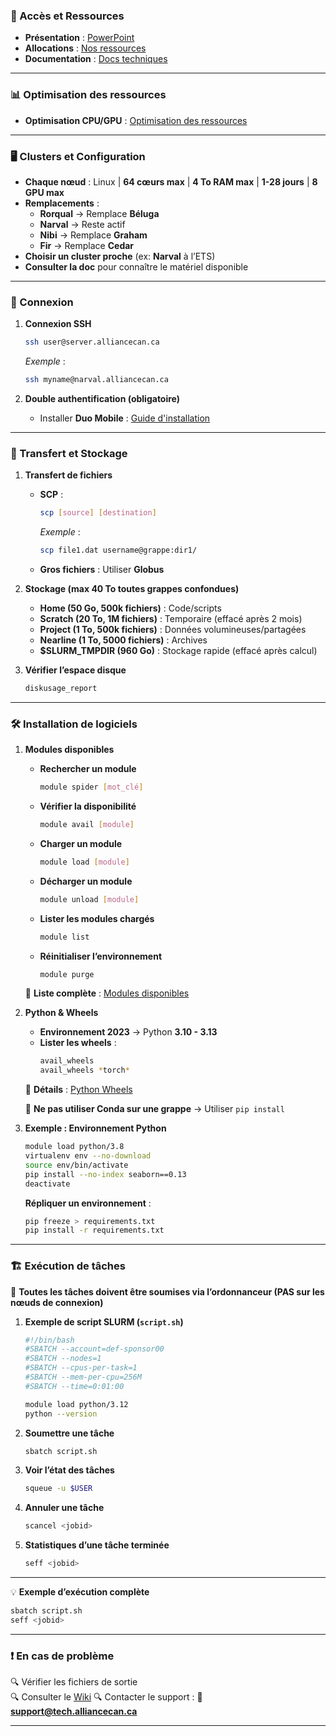 ### 🚀 Accès et Ressources  

- **Présentation** : [PowerPoint](https://docs.google.com/presentation/d/14e_twIQS-2SKcZEQ-ROKGhTkDDycoEc3QtUY7cwCmz4/)  
- **Allocations** : [Nos ressources](https://ccdb.alliancecan.ca/me/allocations)  
- **Documentation** : [Docs techniques](https://docs.alliancecan.ca/wiki/Technical_documentation/fr)  

---

### 📊 Optimisation des ressources

- **Optimisation CPU/GPU** : [Optimisation des ressources](Optimisation%20des%20ressources.md)

---

### 🖥️ Clusters et Configuration  

- **Chaque nœud** : Linux | **64 cœurs max** | **4 To RAM max** | **1-28 jours** | **8 GPU max**  
- **Remplacements** :
  - **Rorqual** → Remplace **Béluga**
  - **Narval** → Reste actif
  - **Nibi** → Remplace **Graham**
  - **Fir** → Remplace **Cedar**  
- **Choisir un cluster proche** (ex: **Narval** à l’ETS)  
- **Consulter la doc** pour connaître le matériel disponible  

---

### 🔑 Connexion  

1. **Connexion SSH**  
   ```bash
   ssh user@server.alliancecan.ca
   ```
   _Exemple_ :  
   ```bash
   ssh myname@narval.alliancecan.ca
   ```

2. **Double authentification (obligatoire)**  
   - Installer **Duo Mobile** : [Guide d'installation](https://docs.alliancecan.ca/wiki/Multifactor_authentication/fr#Utiliser_un_téléphone_ou_une_tablette)  

---

### 📂 Transfert et Stockage  

1. **Transfert de fichiers**  
   - **SCP** :  
     ```bash
     scp [source] [destination]
     ```
     _Exemple_ :  
     ```bash
     scp file1.dat username@grappe:dir1/
     ```
   - **Gros fichiers** : Utiliser **Globus**  

2. **Stockage (max 40 To toutes grappes confondues)**  
   - **Home (50 Go, 500k fichiers)** : Code/scripts  
   - **Scratch (20 To, 1M fichiers)** : Temporaire (effacé après 2 mois)  
   - **Project (1 To, 500k fichiers)** : Données volumineuses/partagées
   - **Nearline (1 To, 5000 fichiers)** : Archives  
   - **$SLURM_TMPDIR (960 Go)** : Stockage rapide (effacé après calcul)  

3. **Vérifier l’espace disque**  
   ```bash
   diskusage_report
   ```

---

### 🛠️ Installation de logiciels  

1. **Modules disponibles**  
   - **Rechercher un module**  
     ```bash
     module spider [mot_clé]
     ```
   - **Vérifier la disponibilité**  
     ```bash
     module avail [module]
     ```
   - **Charger un module**  
     ```bash
     module load [module]
     ```
   - **Décharger un module**  
     ```bash
     module unload [module]
     ```
   - **Lister les modules chargés**  
     ```bash
     module list
     ```
   - **Réinitialiser l’environnement**  
     ```bash
     module purge
     ```

   📌 **Liste complète** : [Modules disponibles](https://docs.alliancecan.ca/wiki/Available_software/fr)  

2. **Python & Wheels**  
   - **Environnement 2023** → Python **3.10 - 3.13**  
   - **Lister les wheels** :  
     ```bash
     avail_wheels
     avail_wheels *torch*
     ```
   📌 **Détails** : [Python Wheels](https://docs.alliancecan.ca/wiki/Available_Python_wheels/fr)  

   🚨 **Ne pas utiliser Conda sur une grappe** → Utiliser `pip install`  

3. **Exemple : Environnement Python**  
   ```bash
   module load python/3.8
   virtualenv env --no-download
   source env/bin/activate
   pip install --no-index seaborn==0.13
   deactivate
   ```

   **Répliquer un environnement** :  
   ```bash
   pip freeze > requirements.txt
   pip install -r requirements.txt
   ```

---

### 🏗️ Exécution de tâches  

📌 **Toutes les tâches doivent être soumises via l’ordonnanceur (PAS sur les nœuds de connexion)**  

1. **Exemple de script SLURM (`script.sh`)**  
   ```bash
   #!/bin/bash
   #SBATCH --account=def-sponsor00
   #SBATCH --nodes=1
   #SBATCH --cpus-per-task=1
   #SBATCH --mem-per-cpu=256M
   #SBATCH --time=0:01:00

   module load python/3.12
   python --version
   ```

2. **Soumettre une tâche**  
   ```bash
   sbatch script.sh
   ```

3. **Voir l’état des tâches**  
   ```bash
   squeue -u $USER
   ```

4. **Annuler une tâche**  
   ```bash
   scancel <jobid>
   ```

5. **Statistiques d’une tâche terminée**  
   ```bash
   seff <jobid>
   ```

---

💡 **Exemple d’exécution complète**  
```bash
sbatch script.sh
seff <jobid>
```

---

### ❗ En cas de problème  

🔍 Vérifier les fichiers de sortie  
🔍 Consulter le [Wiki](https://docs.alliancecan.ca/wiki/Technical_documentation/fr)
🔍 Contacter le support : 📧 **support@tech.alliancecan.ca**  

---
